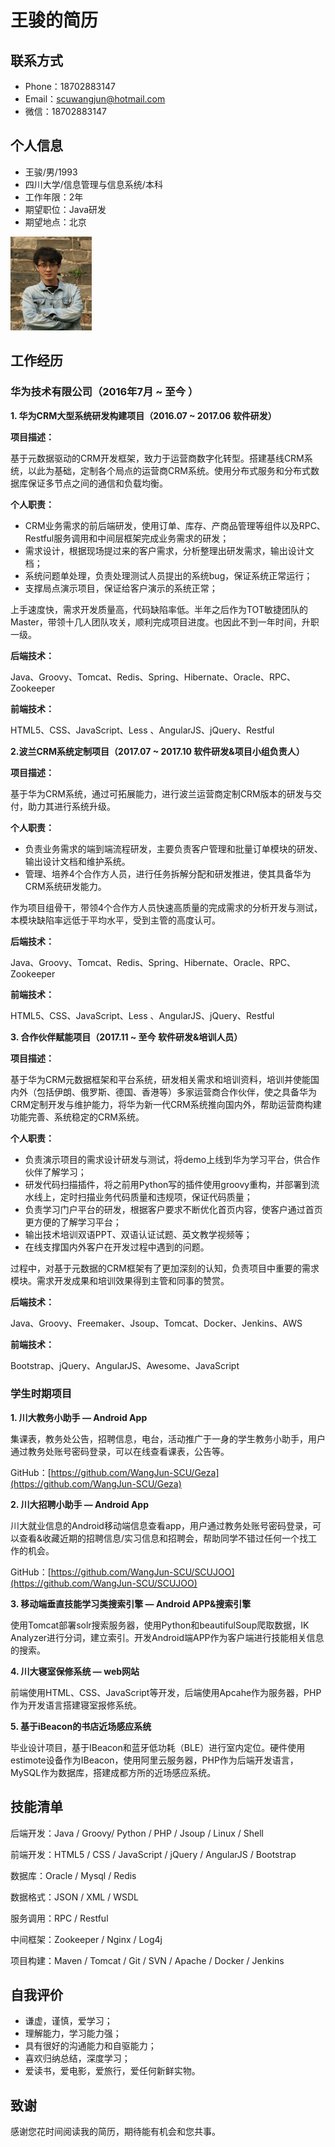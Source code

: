 # 王骏的简历

## 联系方式

* Phone：18702883147
* Email：scuwangjun@hotmail.com
* 微信：18702883147

## 个人信息

* 王骏/男/1993
* 四川大学/信息管理与信息系统/本科
* 工作年限：2年
* 期望职位：Java研发
* 期望地点：北京

<img src="/assets/简历头像3.png" style="width:130px;height:150px"></img>

## 工作经历

### 华为技术有限公司（2016年7月 ~ 至今 ）

**1. 华为CRM大型系统研发构建项目（2016.07 ~ 2017.06  软件研发）**

**项目描述：**

基于元数据驱动的CRM开发框架，致力于运营商数字化转型。搭建基线CRM系统，以此为基础，定制各个局点的运营商CRM系统。使用分布式服务和分布式数据库保证多节点之间的通信和负载均衡。

**个人职责：**

* CRM业务需求的前后端研发，使用订单、库存、产商品管理等组件以及RPC、Restful服务调用和中间层框架完成业务需求的研发；
* 需求设计，根据现场提过来的客户需求，分析整理出研发需求，输出设计文档；
* 系统问题单处理，负责处理测试人员提出的系统bug，保证系统正常运行；
* 支撑局点演示项目，保证给客户演示的系统正常；

上手速度快，需求开发质量高，代码缺陷率低。半年之后作为TOT敏捷团队的Master，带领十几人团队攻关，顺利完成项目进度。也因此不到一年时间，升职一级。

**后端技术：**

Java、Groovy、Tomcat、Redis、Spring、Hibernate、Oracle、RPC、Zookeeper

**前端技术：**

HTML5、CSS、JavaScript、Less 、AngularJS、jQuery、Restful

**2.波兰CRM系统定制项目（2017.07 ~ 2017.10  软件研发&项目小组负责人）**

**项目描述：**

基于华为CRM系统，通过可拓展能力，进行波兰运营商定制CRM版本的研发与交付，助力其进行系统升级。

**个人职责：**

* 负责业务需求的端到端流程研发，主要负责客户管理和批量订单模块的研发、输出设计文档和维护系统。
* 管理、培养4个合作方人员，进行任务拆解分配和研发推进，使其具备华为CRM系统研发能力。

作为项目组骨干，带领4个合作方人员快速高质量的完成需求的分析开发与测试，本模块缺陷率远低于平均水平，受到主管的高度认可。

**后端技术：**

Java、Groovy、Tomcat、Redis、Spring、Hibernate、Oracle、RPC、Zookeeper

**前端技术：**

HTML5、CSS、JavaScript、Less 、AngularJS、jQuery、Restful

**3. 合作伙伴赋能项目（2017.11 ~ 至今  软件研发&培训人员）**

**项目描述：**

基于华为CRM元数据框架和平台系统，研发相关需求和培训资料，培训并使能国内外（包括伊朗、俄罗斯、德国、香港等）多家运营商合作伙伴，使之具备华为CRM定制开发与维护能力，将华为新一代CRM系统推向国内外，帮助运营商构建功能完善、系统稳定的CRM系统。

**个人职责：**

* 负责演示项目的需求设计研发与测试，将demo上线到华为学习平台，供合作伙伴了解学习；
* 研发代码扫描插件，将之前用Python写的插件使用groovy重构，并部署到流水线上，定时扫描业务代码质量和违规项，保证代码质量；
* 负责学习门户平台的研发，根据客户要求不断优化首页内容，使客户通过首页更方便的了解学习平台；
* 输出技术培训双语PPT、双语认证试题、英文教学视频等；
* 在线支撑国内外客户在开发过程中遇到的问题。

过程中，对基于元数据的CRM框架有了更加深刻的认知，负责项目中重要的需求模块。需求开发成果和培训效果得到主管和同事的赞赏。

**后端技术：**

Java、Groovy、Freemaker、Jsoup、Tomcat、Docker、Jenkins、AWS

**前端技术：**

Bootstrap、jQuery、AngularJS、Awesome、JavaScript

### 学生时期项目

**1. 川大教务小助手 — Android App**

集课表，教务处公告，招聘信息，电台，活动推广于一身的学生教务小助手，用户通过教务处账号密码登录，可以在线查看课表，公告等。

GitHub：[https://github.com/WangJun-SCU/Geza](https://github.com/WangJun-SCU/Geza)

**2.  川大招聘小助手 — Android App**

川大就业信息的Android移动端信息查看app，用户通过教务处账号密码登录，可以查看&收藏近期的招聘信息/实习信息和招聘会，帮助同学不错过任何一个找工作的机会。

GitHub：[https://github.com/WangJun-SCU/SCUJOO](https://github.com/WangJun-SCU/SCUJOO)

**3. 移动端垂直技能学习类搜索引擎 — Android APP&搜索引擎**

使用Tomcat部署solr搜索服务器，使用Python和beautifulSoup爬取数据，IK Analyzer进行分词，建立索引。开发Android端APP作为客户端进行技能相关信息的搜索。

**4. 川大寝室保修系统 — web网站**

前端使用HTML、CSS、JavaScript等开发，后端使用Apcahe作为服务器，PHP作为开发语言搭建寝室报修系统。

**5. 基于iBeacon的书店近场感应系统**

毕业设计项目，基于IBeacon和蓝牙低功耗（BLE）进行室内定位。硬件使用estimote设备作为IBeacon，使用阿里云服务器，PHP作为后端开发语言，MySQL作为数据库，搭建成都方所的近场感应系统。

## 技能清单

后端开发：Java / Groovy/ Python / PHP / Jsoup / Linux / Shell

前端开发：HTML5 / CSS / JavaScript / jQuery / AngularJS / Bootstrap

数据库：Oracle / Mysql / Redis

数据格式：JSON / XML / WSDL

服务调用：RPC / Restful

中间框架：Zookeeper / Nginx / Log4j

项目构建：Maven / Tomcat / Git / SVN / Apache / Docker / Jenkins

## 自我评价

* 谦虚，谨慎，爱学习；
* 理解能力，学习能力强；
* 具有很好的沟通能力和自驱能力；
* 喜欢归纳总结，深度学习；
* 爱读书，爱电影，爱旅行，爱任何新鲜实物。

## 致谢

感谢您花时间阅读我的简历，期待能有机会和您共事。

